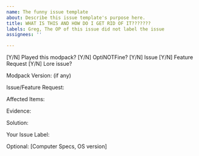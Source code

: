 ```yaml
---
name: The funny issue template
about: Describe this issue template's purpose here.
title: WHAT IS THIS AND HOW DO I GET RID OF IT???????
labels: Greg, The OP of this issue did not label the issue
assignees: ''

---
```


[Y/N] Played this modpack?
[Y/N] OptiNOTFine?
[Y/N] Issue
[Y/N] Feature Request
[Y/N] Lore issue?

Modpack Version: (if any)

Issue/Feature Request:

Affected Items:

Evidence:

Solution:

Your Issue Label: 

Optional: [Computer Specs, OS version]

